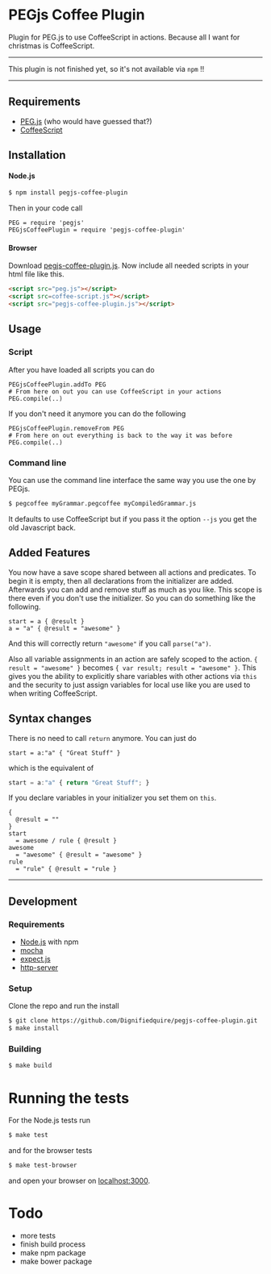 PEGjs Coffee Plugin
==========

Plugin for PEG.js to use CoffeeScript in actions. Because all I want
for christmas is CoffeeScript.

---
This plugin is not finished yet, so it's not available via `npm` !!

---

## Requirements

* [PEG.js](http://pegjs.majda.cz/) (who would have guessed that?)
* [CoffeeScript](http://coffeescript.org/)

## Installation

#### Node.js

```bash
$ npm install pegjs-coffee-plugin
```
Then in your code call
```coffee-script
PEG = require 'pegjs'
PEGjsCoffeePlugin = require 'pegjs-coffee-plugin'
```

#### Browser

Download
[pegjs-coffee-plugin.js](https://raw.github.com/Dignifiedquire/pegjs-coffee-plugin/master/lib/pegjs-coffee-plugin.js).
Now include all needed scripts in your html file like this.
```html
<script src="peg.js"></script>
<script src=coffee-script.js"></script>
<script src="pegjs-coffee-plugin.js"></script>
```

## Usage

### Script
After you have loaded all scripts you can do

```coffee-script
PEGjsCoffeePlugin.addTo PEG
# From here on out you can use CoffeeScript in your actions
PEG.compile(..)
```
If you don't need it anymore you can do the following
```coffee-script
PEGjsCoffeePlugin.removeFrom PEG
# From here on out everything is back to the way it was before
PEG.compile(..)
```
### Command line
You can use the command line interface the same way you use the one by
PEGjs. 
```bash
$ pegcoffee myGrammar.pegcoffee myCompiledGrammar.js
```
It defaults to use CoffeeScript but if you pass it the option `--js`
you get the old Javascript back.

## Added Features
You now have a save scope shared between all actions and predicates. 
To begin it is empty, then all declarations from the initializer are
added. Afterwards you can add and remove stuff as much as you like.
This scope is there even if you don't use the initializer. So you can
do something like the following.
```coffee-script
start = a { @result }
a = "a" { @result = "awesome" }
```
And this will correctly return `"awesome"` if you call `parse("a")`.

Also all variable assignments in an action are safely scoped to the
action. `{ result = "awesome" }` becomes `{ var result; result =
"awesome" }`. This gives you the ability to explicitly share variables
with other actions via `this` and the security to just assign
variables for local use like you are used to when writing CoffeeScript.


## Syntax changes
There is no need to call `return` anymore. You can just do
```coffee-script
start = a:"a" { "Great Stuff" }
```
which is the equivalent of

```javascript
start = a:"a" { return "Great Stuff"; }
```

If you declare variables in your initializer you set them on `this`.
```coffee-script
{
  @result = ""
}
start
  = awesome / rule { @result }
awesome
  = "awesome" { @result = "awesome" }
rule
  = "rule" { @result = "rule }
```



-------------

## Development


### Requirements

* [Node.js](http://nodejs.org/) with npm
* [mocha](http://visionmedia.github.com/mocha/)
* [expect.js](https://github.com/LearnBoost/expect.js)
* [http-server](https://github.com/nodeapps/http-server)


### Setup

Clone the repo and run the install
```bash
$ git clone https://github.com/Dignifiedquire/pegjs-coffee-plugin.git
$ make install
```

### Building

```bash
$ make build
```

# Running the tests

For the Node.js tests run
```bash
$ make test
```
and for the browser tests
```bash
$ make test-browser
```
and open your browser on [localhost:3000](http://localhost:3000).



# Todo

* more tests
* finish build process
* make npm package
* make bower package

